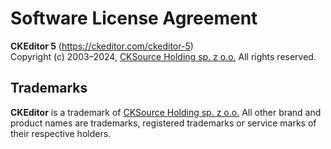 Software License Agreement
==========================

**CKEditor&nbsp;5** (https://ckeditor.com/ckeditor-5)<br>
Copyright (c) 2003–2024, [CKSource Holding sp. z o.o.](https://cksource.com) All rights reserved.

Trademarks
----------

**CKEditor** is a trademark of [CKSource Holding sp. z o.o.](https://cksource.com) All other brand and product names are trademarks, registered trademarks or service marks of their respective holders.